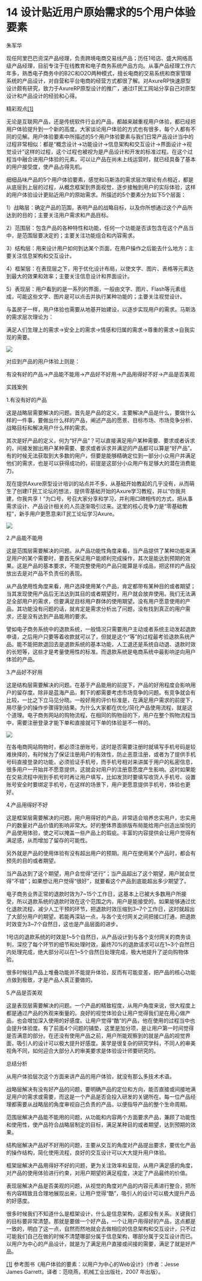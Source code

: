 # 14 设计贴近用户原始需求的5个用户体验要素

朱军华

现任阿里巴巴资深产品经理，负责跨境电商交易线产品；历任1号店、盛大网络高级产品经理，目前专注于在线教育和电子商务系统产品方向。从事产品经理工作六年多，熟悉电子商务中的B2C和O2O两种模式，擅长电商的交易系统和商家管理系统的产品设计，对自营和平台电商的经营方式都很了解。对AxureRP快速原型设计颇有研究，致力于AxureRP原型设计的推广，通过IT民工网站分享自己对原型设计和产品设计的经验和心得。

精彩观点[[1]](part0488.xhtml#ch1_back)

无论是互联网产品，还是传统软件行业的产品，都越来越重视用户体验，都已经把用户体验提升到一个新的高度。大家谈论用户体验的方式也有很多，每个人都有不同的见解。用户体验要素中所描述的5个用户体验要素与我们日常产品设计当中的过程非常相似：都是“概念设计→功能设计→信息架构和交互设计→界面设计→视觉设计”这样的过程，这个过程也被视为是产品设计和开发的标准过程。在这个过程当中融合进用户体验的元素，可以让产品在尚未上线运营时，就已经具备了基本的用户接受度，使产品占得先机。

细细品味产品的5个用户体验要素，感觉和马斯洛的需求层次理论有点相近，都是从底层到上层的过程，从概念框架到界面视觉，逐步接触到用户的实际体验，这样的用户体验设计更贴近用户的原始需求。所描述的5个要素分为如下5个层面：

1）战略层：确定产品的范围，表明产品的战略目标，以及你所想通过这个产品所达到的目的；主要关注用户需求和产品目标。

2）范围层：包含产品的各种特性和功能，任何一个功能是否该包含在这个产品当中，是范围层要决定的；主要关注功能组合和内容需求。

3）结构层：用来设计用户如何到达某个页面，在用户操作之后能去什么地方；主要关注信息架构和交互设计。

4）框架层：在表现层之下，用于优化设计布局，以使文字、图片、表格等元素达到最大的效果和效率；主要关注信息设计和界面设计。

5）表现层：用户看到的是一系列的界面，一般由文字、图片、Flash等元素组成，可能这些文字、图片是可以点击并执行某种功能的；主要关注视觉设计。

与盖房子一样，用户体验也需要从地基开始建设，以逐步实现用户的需求。马斯洛的需求层次理论为：

满足人们生理上的需求→安全上的需求→情感和归属的需求→尊重的需求→自我实现的需要。

![](images/image01756.jpeg)

对应到产品的用户体验上则是：

有没有好的产品→产品能不能用→产品好不好用→产品用得好不好→产品是否美观

实践案例

1.有没有好的产品

这是战略层需要解决的问题。首先是产品的定义，主要解决产品是什么，要做什么样的一件事，要做出什么样的产品，阐述产品的愿景、目标市场、市场竞争分析、战略目标和解决用户什么样的需求。

其次是好产品的定义，何为“好产品”？可以直接满足用户某种需要、要求或者诉求的，间接发掘出用户某种需要、要求或者诉求并满足的产品都可以算是“好产品”。有的时候无法获取到大多数的用户，但要是能够精确定位到一部分小众用户并满足他们的需求，也是可以获得成功的，前提是这部分小众用户有足够大的潜在消费能力。

现在提供Axure原型设计培训的站点并不多，从基础开始教起的几乎没有，从而萌生了创建IT民工论坛的想法，提供零基础开始的Axure学习教程，并以“你我共建，你我共享！”为口号，号召大家分享和学习，并利用口碑相传的方式，把从事需求设计、产品设计相关的人员逐渐吸引过来。这里的核心竞争力是“零基础教程”，新手用户更愿意来IT民工论坛学习Axure。

![](images/image01757.jpeg)

2.产品能不能用

这是范围层需要解决的问题。从产品功能性角度来看，当产品提供了某种功能来满足用户的某个需要时，要首先保证用户能顺利完成操作，其次是能达到预期的效果。这是产品的基本要求，不能完整使用的产品只能算是半成品，把这样的产品投放出去是对产品不负责任的表现。

从产品使用性角度来看，用户选择使用某个产品，肯定都带有某种目的或者期望；当其发现使用产品后无法达到其目的或者期望时，用户就会放弃使用。我们无法满足全部用户的需求，但要满足目标用户群体的使用期望。没有用户愿意使用的产品，其功能没有问题的话，就肯定是需求分析出了问题，没有找到真正的用户需求，还是没有达到产品能用的要求。

譬如电子商务系统中的退款系统，一般情况只需要用户主动或者系统主动发起退款申请，之后用户只要等着收款就可以了，但就是这个“等”的过程最考验退款系统产品。能不能把款退回去是退款系统的基本功能，人工退还是系统自动退、退款时效的长短等，这些才是考量使用性的标准。而退款系统是电商系统中最影响逆向用户体验的产品。

3.产品好不好用

这是结构层需要解决的问题。在基于产品能用的前提下，产品的好用程度会影响用户的留存度。除非是蓝海产品，剩下的都需要考虑市场竞争的问题。有竞争就会有比较，一比之下立马见分晓。一般好用的评价标准是，在满足用户需求的前提下，用尽量少的操作步骤得到结果。为什么大家都在优化/简化产品使用流程，就是这个道理。电子商务网站的购物流程，在相同的购物目的下，用户在整个购物流程当中，需要注册登录才能下单和直接就可下单的体验是不一样的。

![](images/image01758.jpeg)

在各电商网站购物时，都必须注册账号，这时是否需要注册时就填写手机号码是较难抉择的，有时候为了保证注册用户的有效性，防止恶意注册，或者为了提供手机号码直接登录的功能，必须验证手机号，而手机号相对来讲属于用户的私密信息，很多用户一开始并不愿意提供，这就会对用户的注册意愿度产生影响。这时如果能在交易流程中用到手机号时再让用户填写，比如发货时要填写收货人手机号、设置账号安全时要绑定手机号，在这样的场景下，用户更愿意提供手机号，体验也更好。

4.产品用得好不好

这是框架层需要解决的问题。用户用得好的产品，非常适合培养忠实用户，忠实用户的数量对产品价值的影响非常大。好的整体界面排版布局能给用户创造出愉悦的产品使用体验，使之可以掩盖一些产品上的瑕疵。丰富的内容提供会让用户觉得有满足感，从而增加了留存的可能性。

另外就是产品的使用体验有没有超出用户的预期。用户在使用某个产品时，都会有预先的目的或者期望。

当产品达到了这个期望，用户会觉得“还行”；当产品超出了这个期望，用户就会觉得“不错”；如果想让用户觉得“很好”，就要看这个产品到底能超出多少期望了。

电子商务业界正常的退款时效为7~15个工作日，这基本上已被大多数用户所接受，所以退款系统的退款时效在这个范围之内，用户是能接受的。如果能够通过优化退款流程，减少人工干预的环节，把退款时效压缩到3~7个工作日，这时就超出了大部分用户的期望。若能再深钻一点，与各个支付网关之间把接口打通，把退款时效变为3~7个自然日，这也是产品层面的进步。

1号店的退款系统的时效是1~5个自然日，从产品设计到与各个支付网关的商务谈判，深挖了每个环节的细节和处理时效，最终70%的退款请求可以在1~3个自然日内处理完成，绝大部分可以在1~5个自然日处理完成，极大地提升了逆向购物体验。

很多时候往产品上堆叠功能并不能提升体验，反而有可能变差，把产品的核心功能点做到极致，才是产品人真正要做的。

5.产品是否美观

这是表现层需要解决的问题。一个产品的精致程度，从用户角度来说，很大程度上都是通过产品的外观来衡量的。良好的视觉体验会让用户觉得我们是在用心做产品，也会增加深入使用的好感度。让用户觉得“酷”的产品，他在使用的过程当中也会提升体验度。有了前面4个问题的铺垫，这里是加分项，是让用户第一时间觉得是否满意的部分。在还没有使用产品之前，用户所能观察到的就是产品的视觉界面，吸引人的设计可以极大提升好感度。美学是很复杂的研究学科，不同人的审美视角不同，如何迎合大部分人的审美要求是体验设计师要研究的。

总结分析

从用户体验层次这个方面来讲产品的用户体验，就没有那么多技术术语。

战略层解决有没有好产品的问题，要明确产品的定位和方向，能否直接或间接地满足用户的需求或需要，而这是一个产品是否会投入研发的关键所在。每一位产品经理都需要从战略层的角度审视自己负责的产品，以便指导产品的整个生命周期。

范围层解决产品能不能用的问题，从功能和内容两个方面要求产品，兼顾了功能性和使用性，使产品符合战略层制定的目标，满足某种目的或者期望，达到预期的效果。

结构层解决产品好不好用的问题，主要从交互的角度对产品提出要求，要优化产品的操作结构，简化使用流程，良好的交互设计可以大大提升用户体验。

框架层解决产品用得好不好的问题，更为关注效率和呈现，从用户满足感的角度，对产品的使用体验进行约束，对用户期望的满足程度，决定了产品最终的价值。

表现层解决产品是否美观的问题，从视觉的角度对产品的内容元素进行整合，把所有内容精致且合理地展现出来，让用户觉得“酷”，吸引人的设计可以极大提升产品的好感度。

很多时候我们不知道什么是框架设计，什么是信息架构，这都没有关系。关键我们的目标要非常清楚。那就是要做一个好产品，一个让用户用得好的产品，这点都是一致的，明白了这一点，自然而然地就会去做相应的信息架构和交互设计，只不过可能我们自己在做的时候不清楚哪部分属于信息架构，哪部分属于交互设计而已。以用户为中心的产品设计，就是为了满足用户直接或间接的需要，满足了就是好产品。

[[1]](part0488.xhtml#ch1) 参考图书《用户体验的要素：以用户为中心的Web设计》（作者：Jesse James Garrett，译者：范晓燕，机械工业出版社，2007 年出版）。
